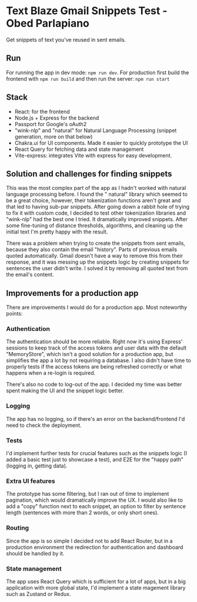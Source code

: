# Text Blaze Gmail Snippets Test - Obed Parlapiano

Get snippets of text you've reused in sent emails.

## Run

For running the app in dev mode: `npm run dev`. For production first build the frontend with `npm run build` and then
run the server: `npm run start`

## Stack

- React: for the frontend
- Node.js + Express for the backend
- Passport for Google's oAuth2
- "wink-nlp" and "natural" for Natural Language Processing (snippet generation, more on that below)
- Chakra.ui for UI components. Made it easier to quickly prototype the UI
- React Query for fetching data and state management
- Vite-express: integrates Vite with express for easy development.

## Solution and challenges for finding snippets

This was the most complex part of the app as I hadn't worked with natural language processing before. I found the "
natural" library which seemed to be a great choice, however, their tokenization functions aren't great and that led to
having sub-par snippets. After going down a rabbit hole of trying to fix it with custom code, I decided to test other
tokenization libraries and "wink-nlp" had the best one I tried. It dramatically improved snippets. After some
fine-tuning of distance thresholds, algorithms, and cleaning up the initial text I'm pretty happy with the result.

There was a problem when trying to create the snippets from sent emails, because they also contain the email "history".
Parts of previous emails quoted automatically. Gmail doesn't have a way to remove
this from their response, and it was messing up the snippets logic by creating snippets for sentences the user didn't
write. I solved it by removing all quoted text from the email's content.

## Improvements for a production app

There are improvements I would do for a production app. Most noteworthy points:

### Authentication

The authentication should be more reliable. Right now
it's using Express' sessions to keep track of the access tokens and user data with the default "MemoryStore", which isn't a good solution for a
production app, but simplifies the app a lot by not requiring a database. I also didn't have time to properly tests if
the access tokens are being refreshed correctly or what happens when a re-login is required.

There's also no code to log-out of the app. I decided my time was better spent making the UI and the snippet logic
better.

### Logging

The app has no logging, so if there's an error on the backend/frontend I'd need to check the deployment.

### Tests

I'd implement further tests for crucial features such as the snippets logic (I added a basic test just to showcase a test), and E2E for the "happy path" (logging in, getting data).

### Extra UI features

The prototype has some filtering, but I ran out of time to implement pagination, which would dramatically improve the
UX. I would also like to add a "copy" function next to each snippet, an option to filter by sentence length (sentences
with more than 2 words, or only short ones).

### Routing

Since the app is so simple I decided not to add React Router, but in a production environment the redirection for
authentication and dashboard should be handled by it.

### State management

The app uses React Query which is sufficient for a lot of apps, but in a big application with more global state, I'd
implement a state magement library such as Zustand or Redux.
